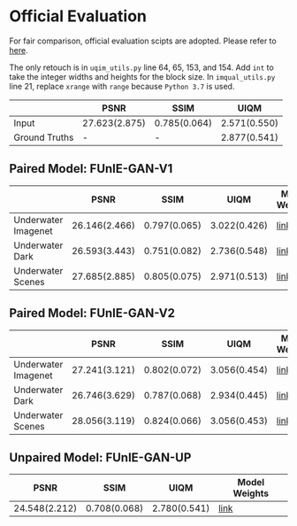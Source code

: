 # Official Evaluation

For fair comparison, official evaluation scipts are adopted. Please refer to [here](https://github.com/xahidbuffon/FUnIE-GAN/tree/master/Evaluation).

The only retouch is in `uqim_utils.py` line 64, 65, 153, and 154. Add `int` to take the integer widths and heights for the block size. In `imqual_utils.py` line 21, replace `xrange` with `range` because `Python 3.7` is used.

|                     | PSNR          | SSIM         | UIQM         |
|---------------------|---------------|--------------|--------------|
| Input               | 27.623(2.875) | 0.785(0.064) | 2.571(0.550) |
| Ground Truths       | -             | -            | 2.877(0.541) |

## Paired Model: FUnIE-GAN-V1

|                     | PSNR          | SSIM         | UIQM         | Model Weights |
|---------------------|---------------|--------------|--------------|---------------|
| Underwater Imagenet | 26.146(2.466) | 0.797(0.065) | 3.022(0.426) | [link](https://drive.google.com/file/d/1haLnHPDAVMLazyNecUbSOD5InrOCVoPE/view?usp=sharing) |
| Underwater Dark     | 26.593(3.443) | 0.751(0.082) | 2.736(0.548) | [link](https://drive.google.com/file/d/1DIDMQNmuy11znSlesF38UgBslomsPBVh/view?usp=sharing) |
| Underwater Scenes   | 27.685(2.885) | 0.805(0.075) | 2.971(0.513) | [link](https://drive.google.com/file/d/19j3kn-l8L91xRGl6dHocS8VBN0wKKpd5/view?usp=sharing) |

## Paired Model: FUnIE-GAN-V2

|                     | PSNR          | SSIM         | UIQM         | Model Weights |
|---------------------|---------------|--------------|--------------|---------------|
| Underwater Imagenet | 27.241(3.121) | 0.802(0.072) | 3.056(0.454) | [link](https://drive.google.com/file/d/105F5VUHVlqToML1kkgJkLq0q7AKwp1kx/view?usp=sharing) |
| Underwater Dark     | 26.746(3.629) | 0.787(0.068) | 2.934(0.445) | [link](https://drive.google.com/file/d/10GzWP30d_VSvUedw7S1IIgTfsUnNEMci/view?usp=sharing) |
| Underwater Scenes   | 28.056(3.119) | 0.824(0.066) | 3.056(0.453) | [link](https://drive.google.com/file/d/10KlmEbRMNLjme1ZMi5tOW04k_nr_EBBJ/view?usp=sharing) |

## Unpaired Model: FUnIE-GAN-UP

| PSNR          | SSIM         | UIQM         | Model Weights |
|---------------|--------------|--------------|---------------|
| 24.548(2.212) | 0.708(0.068) | 2.780(0.541) | [link](https://drive.google.com/file/d/103XUuzoMMeGkCv9h2xC8BTm8L-YyYlq8/view?usp=sharing) |